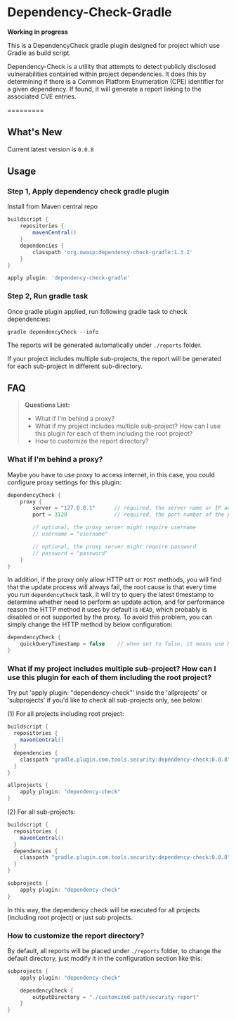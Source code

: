 Dependency-Check-Gradle
=========

**Working in progress**

This is a DependencyCheck gradle plugin designed for project which use Gradle as build script.

Dependency-Check is a utility that attempts to detect publicly disclosed vulnerabilities contained within project dependencies. It does this by determining if there is a Common Platform Enumeration (CPE) identifier for a given dependency. If found, it will generate a report linking to the associated CVE entries.

=========

## What's New
Current latest version is `0.0.8`

## Usage

### Step 1, Apply dependency check gradle plugin

Install from Maven central repo

```groovy
buildscript {
    repositories {
        mavenCentral()
    }
    dependencies {
        classpath 'org.owasp:dependency-check-gradle:1.3.2'
    }
}

apply plugin: 'dependency-check-gradle'
```

### Step 2, Run gradle task

Once gradle plugin applied, run following gradle task to check dependencies:

```
gradle dependencyCheck --info
```

The reports will be generated automatically under `./reports` folder.

If your project includes multiple sub-projects, the report will be generated for each sub-project in different sub-directory.

## FAQ

> **Questions List:**
> - What if I'm behind a proxy?
> - What if my project includes multiple sub-project? How can I use this plugin for each of them including the root project?
> - How to customize the report directory?

### What if I'm behind a proxy?

Maybe you have to use proxy to access internet, in this case, you could configure proxy settings for this plugin:

```groovy
dependencyCheck {
    proxy {
        server = "127.0.0.1"      // required, the server name or IP address of the proxy
        port = 3128               // required, the port number of the proxy

        // optional, the proxy server might require username
        // username = "username"

        // optional, the proxy server might require password
        // password = "password"
    }
}
```

In addition, if the proxy only allow HTTP `GET` or `POST` methods, you will find that the update process will always fail,
 the root cause is that every time you run `dependencyCheck` task, it will try to query the latest timestamp to determine whether need to perform an update action,
 and for performance reason the HTTP method it uses by default is `HEAD`, which probably is disabled or not supported by the proxy. To avoid this problem, you can simply change the HTTP method by below configuration:

```groovy
dependencyCheck {
    quickQueryTimestamp = false    // when set to false, it means use HTTP GET method to query timestamp. (default value is true)
}
```

### What if my project includes multiple sub-project? How can I use this plugin for each of them including the root project?

Try put 'apply plugin: "dependency-check"' inside the 'allprojects' or 'subprojects' if you'd like to check all sub-projects only, see below:

(1) For all projects including root project:

```groovy
buildscript {
  repositories {
    mavenCentral()
  }
  dependencies {
    classpath "gradle.plugin.com.tools.security:dependency-check:0.0.8"
  }
}

allprojects {
    apply plugin: "dependency-check"
}
```

(2) For all sub-projects:

```groovy
buildscript {
  repositories {
    mavenCentral()
  }
  dependencies {
    classpath "gradle.plugin.com.tools.security:dependency-check:0.0.8"
  }
}

subprojects {
    apply plugin: "dependency-check"
}
```

In this way, the dependency check will be executed for all projects (including root project) or just sub projects.

### How to customize the report directory?

By default, all reports will be placed under `./reports` folder, to change the default directory, just modify it in the configuration section like this:

```groovy
subprojects {
    apply plugin: "dependency-check"

    dependencyCheck {
        outputDirectory = "./customized-path/security-report"
    }
}
```